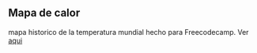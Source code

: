 ## Mapa de calor
mapa historico de la temperatura mundial hecho para Freecodecamp. Ver [aqui](https://never130.github.io/fc-temperature-heat-map/)